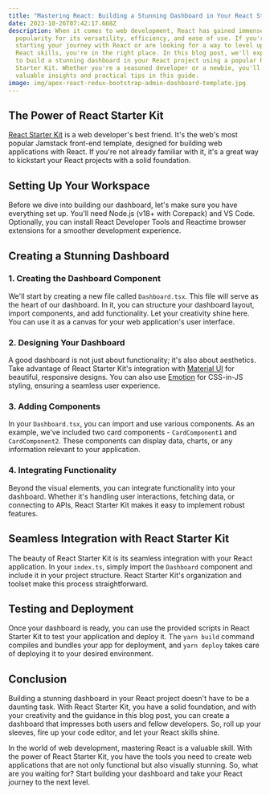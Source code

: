 ```yaml
---
title: "Mastering React: Building a Stunning Dashboard in Your React Starter Kit"
date: 2023-10-26T07:42:17.668Z
description: When it comes to web development, React has gained immense
  popularity for its versatility, efficiency, and ease of use. If you're just
  starting your journey with React or are looking for a way to level up your
  React skills, you're in the right place. In this blog post, we'll explore how
  to build a stunning dashboard in your React project using a popular React
  Starter Kit. Whether you're a seasoned developer or a newbie, you'll find
  valuable insights and practical tips in this guide.
image: img/apex-react-redux-bootstrap-admin-dashboard-template.jpg
---
```

## The Power of React Starter Kit

[React Starter Kit](https://github.com/kriasoft/react-starter-kit) is a web developer's best friend. It's the web's most popular Jamstack front-end template, designed for building web applications with React. If you're not already familiar with it, it's a great way to kickstart your React projects with a solid foundation.

## Setting Up Your Workspace

Before we dive into building our dashboard, let's make sure you have everything set up. You'll need Node.js (v18+ with Corepack) and VS Code. Optionally, you can install React Developer Tools and Reactime browser extensions for a smoother development experience.

## Creating a Stunning Dashboard

### 1. Creating the Dashboard Component

We'll start by creating a new file called `Dashboard.tsx`. This file will serve as the heart of our dashboard. In it, you can structure your dashboard layout, import components, and add functionality. Let your creativity shine here. You can use it as a canvas for your web application's user interface.

### 2. Designing Your Dashboard

A good dashboard is not just about functionality; it's also about aesthetics. Take advantage of React Starter Kit's integration with [Material UI](https://mui.com/core/) for beautiful, responsive designs. You can also use [Emotion](https://emotion.sh/) for CSS-in-JS styling, ensuring a seamless user experience.

### 3. Adding Components

In your `Dashboard.tsx`, you can import and use various components. As an example, we've included two card components - `CardComponent1` and `CardComponent2`. These components can display data, charts, or any information relevant to your application.

### 4. Integrating Functionality

Beyond the visual elements, you can integrate functionality into your dashboard. Whether it's handling user interactions, fetching data, or connecting to APIs, React Starter Kit makes it easy to implement robust features.

## Seamless Integration with React Starter Kit

The beauty of React Starter Kit is its seamless integration with your React application. In your `index.ts`, simply import the `Dashboard` component and include it in your project structure. React Starter Kit's organization and toolset make this process straightforward.

## Testing and Deployment

Once your dashboard is ready, you can use the provided scripts in React Starter Kit to test your application and deploy it. The `yarn build` command compiles and bundles your app for deployment, and `yarn deploy` takes care of deploying it to your desired environment.

## Conclusion

Building a stunning dashboard in your React project doesn't have to be a daunting task. With React Starter Kit, you have a solid foundation, and with your creativity and the guidance in this blog post, you can create a dashboard that impresses both users and fellow developers. So, roll up your sleeves, fire up your code editor, and let your React skills shine.

In the world of web development, mastering React is a valuable skill. With the power of React Starter Kit, you have the tools you need to create web applications that are not only functional but also visually stunning. So, what are you waiting for? Start building your dashboard and take your React journey to the next level.